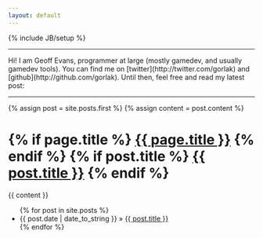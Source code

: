 ```yaml
---
layout: default
---
```

{% include JB/setup %}

<hr>
Hi! I am Geoff Evans, programmer at large (mostly gamedev, and usually gamedev tools).  You can find me on [twitter](http://twitter.com/gorlak) and [github](http://github.com/gorlak).  Until then, feel free and read my latest post:
<hr>

<div class="blog-index">  
  {% assign post = site.posts.first %}
  {% assign content = post.content %}
  <h1 class="entry-title">
  {% if page.title %}
      <a href="{{ root_url }}{{ page.url }}">{{ page.title }}</a>
  {% endif %}
  {% if post.title %}
      <a href="{{ root_url }}{{ post.url }}">{{ post.title }}</a>
  {% endif %}
  </h1>
  <div class="entry-content">{{ content }}</div>
</div>

<ul class="posts">
  {% for post in site.posts %}
    <li><span>{{ post.date | date_to_string }}</span> &raquo; <a href="{{ BASE_PATH }}{{ post.url }}">{{ post.title }}</a></li>
  {% endfor %}
</ul>
